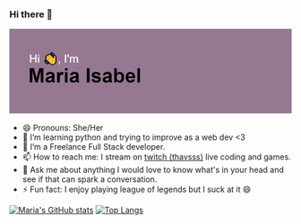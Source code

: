 ### Hi there 👋

[![MasterHead](header.png)](https://github.com/milg15)

- 😄 Pronouns: She/Her 
- 🌱 I’m learning python and trying to improve as a web dev <3 
- 🔭 I’m a Freelance Full Stack developer. 
- 📫 How to reach me: I stream on [twitch (thavsss)](https://www.twitch.tv/thavsss) live coding and games.
- 💬 Ask me about anything I would love to know what's in your head and see if that can spark a conversation.
- ⚡ Fun fact: I enjoy playing league of legends but I suck at it 😄

[![Maria's GitHub stats](https://github-readme-stats.vercel.app/api?username=milg15&show_icons=true&theme=dracula&hide=stars)](https://github.com/milg15/github-readme-stats)
[![Top Langs](https://github-readme-stats.vercel.app/api/top-langs/?username=milg15&layout=compact)](https://github.com/milg15/github-readme-stats)
